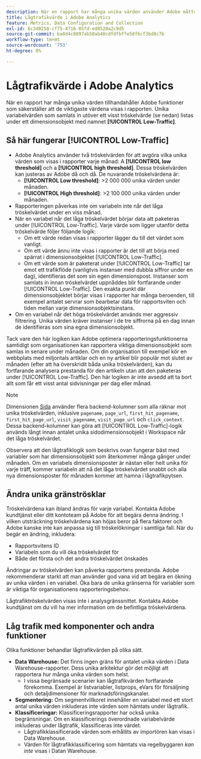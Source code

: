 ```yaml
---
description: När en rapport har många unika värden använder Adobe måttobjektet Lågtrafik för att förbättra rapportens prestanda.
title: Lågtrafikvärde i Adobe Analytics
feature: Metrics, Data Configuration and Collection
exl-id: 6c3d8258-cf75-4716-85fd-ed8520a2c9d5
source-git-commit: ba0d4c0897ab50ab40cdfdfbffe50f6cf3bd8c7b
workflow-type: tm+mt
source-wordcount: '753'
ht-degree: 0%

---
```


# Lågtrafikvärde i Adobe Analytics

När en rapport har många unika värden tillhandahåller Adobe funktioner som säkerställer att de viktigaste värdena visas i rapporten. Unika variabelvärden som samlats in utöver ett visst tröskelvärde (se nedan) listas under ett dimensionsobjekt med namnet **[!UICONTROL Low-Traffic]**.

## Så här fungerar [!UICONTROL Low-Traffic]

* Adobe Analytics använder två tröskelvärden för att avgöra vilka unika värden som visas i rapporter varje månad: A **[!UICONTROL low threshold]** och a **[!UICONTROL high threshold]**. Dessa tröskelvärden kan justeras av Adobe då och då. De nuvarande tröskelvärdena är:
   * **[!UICONTROL Low threshold]**: >2 000 000 unika värden under månaden.
   * **[!UICONTROL High threshold]**: >2 100 000 unika värden under månaden.
* Rapporteringen påverkas inte om variabeln inte når det låga tröskelvärdet under en viss månad.
* När en variabel når det låga tröskelvärdet börjar data att paketeras under [!UICONTROL Low-Traffic]. Varje värde som ligger utanför detta tröskelvärde följer följande logik:
   * Om ett värde redan visas i rapporter lägger du till det värdet som vanligt.
   * Om ett värde ännu inte visas i rapporter är det till att börja med spärrat i dimensionsobjektet [!UICONTROL Low-Traffic].
   * Om ett värde som är paketerat under [!UICONTROL Low-Traffic] tar emot ett trafikflöde (vanligtvis instanser med dubbla siffror under en dag), identifieras det som sin egen dimensionspost. Instanser som samlats in innan tröskelvärdet uppnåddes blir fortfarande under [!UICONTROL Low-Traffic]. Den exakta punkt där dimensionsobjektet börjar visas i rapporter har många beroenden, till exempel antalet servrar som bearbetar data för rapportsviten och tiden mellan varje dimensionsobjektsinstans.
* Om en variabel når det höga tröskelvärdet används mer aggressiv filtrering. Unika värden kräver instanser i de tre siffrorna på en dag innan de identifieras som sina egna dimensionsobjekt.

Tack vare den här logiken kan Adobe optimera rapporteringsfunktionerna samtidigt som organisationen kan rapportera viktiga dimensionsobjekt som samlas in senare under månaden. Om din organisation till exempel kör en webbplats med miljontals artiklar och en ny artikel blir populär mot slutet av månaden (efter att ha överskridit båda unika tröskelvärden), kan du fortfarande analysera prestanda för den artikeln utan att den paketeras under [!UICONTROL Low-Traffic]. Den här logiken är inte avsedd att ta bort allt som får ett visst antal sidvisningar per dag eller månad.

>[!NOTE]
>Dimensionen [Sida](../components/dimensions/page.md) använder flera backend-kolumner som alla räknar mot unika tröskelvärden, inklusive `pagename`, `page_url`, `first_hit_pagename`, `first_hit_page_url`, `visit_pagename`, `visit_page_url` och `click_context`. Dessa backend-kolumner kan göra att [!UICONTROL Low-Traffic]-logik används långt innan antalet unika sidodimensionsobjekt i Workspace når det låga tröskelvärdet.

Observera att den lågtrafiklogik som beskrivs ovan fungerar bäst med variabler som har dimensionsobjekt som återkommer många gånger under månaden. Om en variabels dimensionsposter är nästan eller helt unika för varje träff, kommer variabeln att nå det låga tröskelvärdet snabbt och alla nya dimensionsposter för månaden kommer att hamna i lågtrafikpytsen.

## Ändra unika gränströsklar

Tröskelvärdena kan ibland ändras för varje variabel. Kontakta Adobe kundtjänst eller ditt kontoteam på Adobe för att begära denna ändring. I vilken utsträckning tröskelvärdena kan höjas beror på flera faktorer och Adobe kanske inte kan anpassa sig till tröskelökningar i samtliga fall. När du begär en ändring, inkludera:

* Rapportsvitens ID
* Variabeln som du vill öka tröskelvärdet för
* Både det första och det andra tröskelvärdet önskades

Ändringar av tröskelvärden kan påverka rapportens prestanda. Adobe rekommenderar starkt att man använder god vana vid att begära en ökning av unika värden i en variabel. Öka bara de unika gränserna för variabler som är viktiga för organisationens rapporteringsbehov.

Lågtrafiktröskelvärden visas inte i analysgränssnittet. Kontakta Adobe kundtjänst om du vill ha mer information om de befintliga tröskelvärdena.

## Låg trafik med komponenter och andra funktioner

Olika funktioner behandlar lågtrafikvärden på olika sätt.

* **Data Warehouse:** Det finns ingen gräns för antalet unika värden i Data Warehouse-rapporter. Dess unika arkitektur gör det möjligt att rapportera hur många unika värden som helst.
   * I vissa begränsade scenarier kan lågtrafikvärden fortfarande förekomma. Exempel är listvariabler, listprops, eVars för försäljning och detaljdimensioner för marknadsföringskanaler.
* **Segmentering:** Om segmentvillkoret innehåller en variabel med ett stort antal unika värden inkluderas inte värden som hämtats under lågtrafik.
* **Klassificeringar:** Klassificeringsrapporter har också unika begränsningar. Om en klassificerings överordnade variabelvärde inkluderas under lågtrafik, klassificeras inte värdet.
   * Lågtrafikklassificerade värden som erhållits av importören kan visas i Data Warehouse. <!-- AN-115871 -->
   * Värden för lågtrafikklassificering som hämtats via regelbyggaren *kan inte* visas i Datan Warehouse. <!-- AN-122872 -->

